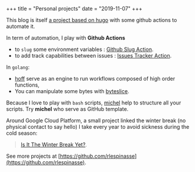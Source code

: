 +++
title = "Personal projects"
date = "2019-11-07"
+++

This blog is itself [a project based on hugo](https://github.com/rlespinasse/rlespinasse.github.io) with some github actions to automate it.

In term of automation, I play with **Github Actions**

- to `slug` some environment variables : [Github Slug Action](https://github.com/marketplace/actions/github-slug).
- to add track capabilities between issues : [Issues Tracker Action](https://github.com/marketplace/actions/issues-tracker).

In `golang`:

* [hoff](https://github.com/rlespinasse/hoff) serve as an engine to run workflows composed of high order functions,
* You can manipulate some bytes with [byteslice](https://github.com/rlespinasse/byteslice).

Because I love to play with `bash` scripts, [michel](https://github.com/rlespinasse/michel) help to structure all your scripts.
Try **michel** who serve as GitHub template.

Around Google Cloud Platform, a small project linked the winter break (no physical contact to say hello) I take every year to avoid sickness during the cold season: 

> [Is It The Winter Break Yet?](https://github.com/rlespinasse/IsItTheWinterBreakYet).

See more projects at [https://github.com/rlespinasse](https://github.com/rlespinasse).
